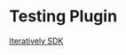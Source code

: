 # Testing Plugin

[Iteratively SDK](https://github.com/iterativelyhq/itly-sdk/blob/master/README.md)
